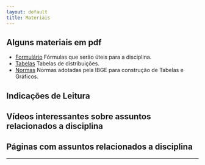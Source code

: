 ```yaml
---
layout: default
title: Materiais
---
```


## Alguns materiais em pdf

* [Formulário][formulario] Fórmulas que serão úteis para a disciplina.
* [Tabelas][tabelas] Tabelas de distribuições.
* [Normas][normas] Normas adotadas pela IBGE para construção de Tabelas e Gráficos. 

## Indicações de Leitura
 
 
## Vídeos interessantes sobre assuntos relacionados a disciplina

## Páginas com assuntos relacionados a disciplina



---

[formulario]: https://rawgit.com/maf105/maf105.github.io/master/Materiais/formulario.pdf
[tabelas]: https://rawgit.com/maf105/maf105.github.io/master/Materiais/tabelasEST.pdf
[normas]: https://rawgit.com/maf105/maf105.github.io/master/Materiais/normas_tabelasgraficoS.PDF